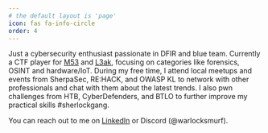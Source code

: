```yaml
---
# the default layout is 'page'
icon: fas fa-info-circle
order: 4
---
```


Just a cybersecurity enthusiast passionate in DFIR and blue team. Currently a CTF player for [M53](https://twitter.com/M53CTF) and [L3ak](https://twitter.com/l3akctf), focusing on categories like forensics, OSINT and hardware/IoT. During my free time, I attend local meetups and events from SherpaSec, RE:HACK, and OWASP KL to network with other professionals and chat with them about the latest trends. I also pwn challenges from HTB, CyberDefenders, and BTLO to further improve my practical skills #sherlockgang.

You can reach out to me on [LinkedIn](https://www.linkedin.com/in/robbinooi/) or Discord (@warlocksmurf).
